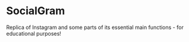 # SocialGram
Replica of Instagram and some parts of its essential main functions - for educational purposes!
